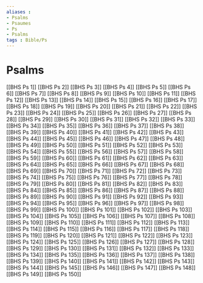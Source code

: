 ```yaml
---
aliases : 
- Psalms
- Psaumes
- Ps
- Psalms
tags : Bible/Ps
---
```


# Psalms

[[BHS Ps 1]]
[[BHS Ps 2]]
[[BHS Ps 3]]
[[BHS Ps 4]]
[[BHS Ps 5]]
[[BHS Ps 6]]
[[BHS Ps 7]]
[[BHS Ps 8]]
[[BHS Ps 9]]
[[BHS Ps 10]]
[[BHS Ps 11]]
[[BHS Ps 12]]
[[BHS Ps 13]]
[[BHS Ps 14]]
[[BHS Ps 15]]
[[BHS Ps 16]]
[[BHS Ps 17]]
[[BHS Ps 18]]
[[BHS Ps 19]]
[[BHS Ps 20]]
[[BHS Ps 21]]
[[BHS Ps 22]]
[[BHS Ps 23]]
[[BHS Ps 24]]
[[BHS Ps 25]]
[[BHS Ps 26]]
[[BHS Ps 27]]
[[BHS Ps 28]]
[[BHS Ps 29]]
[[BHS Ps 30]]
[[BHS Ps 31]]
[[BHS Ps 32]]
[[BHS Ps 33]]
[[BHS Ps 34]]
[[BHS Ps 35]]
[[BHS Ps 36]]
[[BHS Ps 37]]
[[BHS Ps 38]]
[[BHS Ps 39]]
[[BHS Ps 40]]
[[BHS Ps 41]]
[[BHS Ps 42]]
[[BHS Ps 43]]
[[BHS Ps 44]]
[[BHS Ps 45]]
[[BHS Ps 46]]
[[BHS Ps 47]]
[[BHS Ps 48]]
[[BHS Ps 49]]
[[BHS Ps 50]]
[[BHS Ps 51]]
[[BHS Ps 52]]
[[BHS Ps 53]]
[[BHS Ps 54]]
[[BHS Ps 55]]
[[BHS Ps 56]]
[[BHS Ps 57]]
[[BHS Ps 58]]
[[BHS Ps 59]]
[[BHS Ps 60]]
[[BHS Ps 61]]
[[BHS Ps 62]]
[[BHS Ps 63]]
[[BHS Ps 64]]
[[BHS Ps 65]]
[[BHS Ps 66]]
[[BHS Ps 67]]
[[BHS Ps 68]]
[[BHS Ps 69]]
[[BHS Ps 70]]
[[BHS Ps 71]]
[[BHS Ps 72]]
[[BHS Ps 73]]
[[BHS Ps 74]]
[[BHS Ps 75]]
[[BHS Ps 76]]
[[BHS Ps 77]]
[[BHS Ps 78]]
[[BHS Ps 79]]
[[BHS Ps 80]]
[[BHS Ps 81]]
[[BHS Ps 82]]
[[BHS Ps 83]]
[[BHS Ps 84]]
[[BHS Ps 85]]
[[BHS Ps 86]]
[[BHS Ps 87]]
[[BHS Ps 88]]
[[BHS Ps 89]]
[[BHS Ps 90]]
[[BHS Ps 91]]
[[BHS Ps 92]]
[[BHS Ps 93]]
[[BHS Ps 94]]
[[BHS Ps 95]]
[[BHS Ps 96]]
[[BHS Ps 97]]
[[BHS Ps 98]]
[[BHS Ps 99]]
[[BHS Ps 100]]
[[BHS Ps 101]]
[[BHS Ps 102]]
[[BHS Ps 103]]
[[BHS Ps 104]]
[[BHS Ps 105]]
[[BHS Ps 106]]
[[BHS Ps 107]]
[[BHS Ps 108]]
[[BHS Ps 109]]
[[BHS Ps 110]]
[[BHS Ps 111]]
[[BHS Ps 112]]
[[BHS Ps 113]]
[[BHS Ps 114]]
[[BHS Ps 115]]
[[BHS Ps 116]]
[[BHS Ps 117]]
[[BHS Ps 118]]
[[BHS Ps 119]]
[[BHS Ps 120]]
[[BHS Ps 121]]
[[BHS Ps 122]]
[[BHS Ps 123]]
[[BHS Ps 124]]
[[BHS Ps 125]]
[[BHS Ps 126]]
[[BHS Ps 127]]
[[BHS Ps 128]]
[[BHS Ps 129]]
[[BHS Ps 130]]
[[BHS Ps 131]]
[[BHS Ps 132]]
[[BHS Ps 133]]
[[BHS Ps 134]]
[[BHS Ps 135]]
[[BHS Ps 136]]
[[BHS Ps 137]]
[[BHS Ps 138]]
[[BHS Ps 139]]
[[BHS Ps 140]]
[[BHS Ps 141]]
[[BHS Ps 142]]
[[BHS Ps 143]]
[[BHS Ps 144]]
[[BHS Ps 145]]
[[BHS Ps 146]]
[[BHS Ps 147]]
[[BHS Ps 148]]
[[BHS Ps 149]]
[[BHS Ps 150]]
